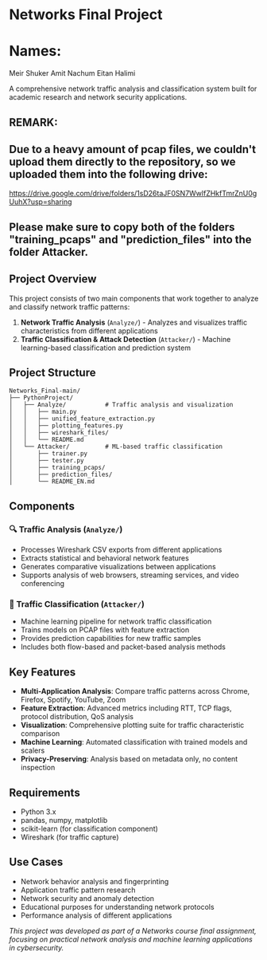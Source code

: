 # Networks Final Project
# Names:
 Meir Shuker
 Amit Nachum
 Eitan Halimi

A comprehensive network traffic analysis and classification system built for academic research and network security applications.
## REMARK:
## Due to a heavy amount of pcap files, we couldn't upload them directly to the repository, so we uploaded them into the following drive:
https://drive.google.com/drive/folders/1sD26taJF0SN7WwlfZHkfTmrZnU0gUuhX?usp=sharing
## Please make sure to copy both of the folders "training_pcaps" and "prediction_files" into the folder Attacker. 

## Project Overview

This project consists of two main components that work together to analyze and classify network traffic patterns:

1. **Network Traffic Analysis** (`Analyze/`) - Analyzes and visualizes traffic characteristics from different applications
2. **Traffic Classification & Attack Detection** (`Attacker/`) - Machine learning-based classification and prediction system

## Project Structure

```
Networks_Final-main/
├── PythonProject/
│   ├── Analyze/           # Traffic analysis and visualization
│   │   ├── main.py
│   │   ├── unified_feature_extraction.py
│   │   ├── plotting_features.py
│   │   ├── wireshark_files/
│   │   └── README.md
│   └── Attacker/          # ML-based traffic classification
│       ├── trainer.py
│       ├── tester.py
│       ├── training_pcaps/
│       ├── prediction_files/
│       └── README_EN.md

```

## Components

### 🔍 Traffic Analysis (`Analyze/`)
- Processes Wireshark CSV exports from different applications
- Extracts statistical and behavioral network features
- Generates comparative visualizations between applications
- Supports analysis of web browsers, streaming services, and video conferencing

### 🤖 Traffic Classification (`Attacker/`)
- Machine learning pipeline for network traffic classification
- Trains models on PCAP files with feature extraction
- Provides prediction capabilities for new traffic samples
- Includes both flow-based and packet-based analysis methods

## Key Features

- **Multi-Application Analysis**: Compare traffic patterns across Chrome, Firefox, Spotify, YouTube, Zoom
- **Feature Extraction**: Advanced metrics including RTT, TCP flags, protocol distribution, QoS analysis
- **Visualization**: Comprehensive plotting suite for traffic characteristic comparison
- **Machine Learning**: Automated classification with trained models and scalers
- **Privacy-Preserving**: Analysis based on metadata only, no content inspection

## Requirements

- Python 3.x
- pandas, numpy, matplotlib
- scikit-learn (for classification component)
- Wireshark (for traffic capture)

## Use Cases

- Network behavior analysis and fingerprinting
- Application traffic pattern research
- Network security and anomaly detection
- Educational purposes for understanding network protocols
- Performance analysis of different applications



*This project was developed as part of a Networks course final assignment, focusing on practical network analysis and machine learning applications in cybersecurity.* 
